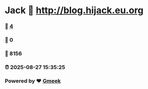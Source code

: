 # Jack :link: http://blog.hijack.eu.org 
### :page_facing_up: [4](http://blog.hijack.eu.org/tag.html) 
### :speech_balloon: 0 
### :hibiscus: 8156 
### :alarm_clock: 2025-08-27 15:35:25 
### Powered by :heart: [Gmeek](https://github.com/Meekdai/Gmeek)
